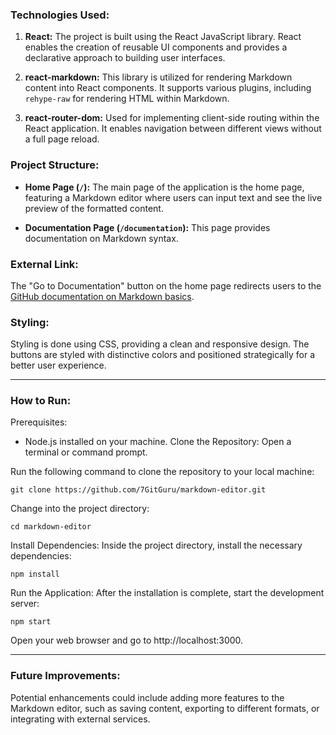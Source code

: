 
### Technologies Used:

1. **React:** The project is built using the React JavaScript library. React enables the creation of reusable UI components and provides a declarative approach to building user interfaces.

2. **react-markdown:** This library is utilized for rendering Markdown content into React components. It supports various plugins, including `rehype-raw` for rendering HTML within Markdown.

3. **react-router-dom:** Used for implementing client-side routing within the React application. It enables navigation between different views without a full page reload.


### Project Structure:

- **Home Page (`/`):** The main page of the application is the home page, featuring a Markdown editor where users can input text and see the live preview of the formatted content. 

- **Documentation Page (`/documentation`):** This page provides documentation on Markdown syntax. 

### External Link:

The "Go to Documentation" button on the home page redirects users to the [GitHub documentation on Markdown basics](https://docs.github.com/en/get-started/writing-on-github/getting-started-with-writing-and-formatting-on-github/basic-writing-and-formatting-syntax). 
### Styling:

Styling is done using CSS, providing a clean and responsive design. The buttons are styled with distinctive colors and positioned strategically for a better user experience. 

--- 

### How to Run:

Prerequisites:
* Node.js installed on your machine.
Clone the Repository:
Open a terminal or command prompt.

Run the following command to clone the repository to your local machine:

```
git clone https://github.com/7GitGuru/markdown-editor.git
```

Change into the project directory:

```
cd markdown-editor
```
Install Dependencies:
Inside the project directory, install the necessary dependencies:

```
npm install
```
Run the Application:
After the installation is complete, start the development server:

```
npm start
```

Open your web browser and go to http://localhost:3000.

--- 

### Future Improvements:

Potential enhancements could include adding more features to the Markdown editor, such as saving content, exporting to different formats, or integrating with external services.
